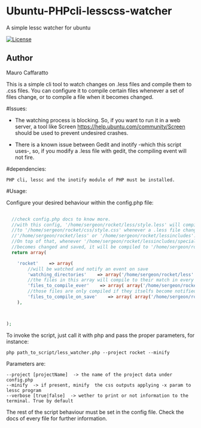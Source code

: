 # Ubuntu-PHPcli-lesscss-watcher
A simple lessc watcher for ubuntu

[![License](https://poser.pugx.org/leaphly/cart-bundle/license.png)](https://packagist.org/packages/leaphly/cart-bundle)

## Author
Mauro Caffaratto

This is a simple cli tool to watch changes on .less files and compile them to .css files. You can configure it to compile certain files whenever a set of files change, or to compile a file when it becomes changed.

#Issues:

 * The watching process is blocking. So, if you want to run it in a web server, a tool like Screen https://help.ubuntu.com/community/Screen should be used to prevent undesired crashes.
    
 * There is a known issue between Gedit and inotify -which this script uses-, so, if you modify a .less file with gedit, the compiling event will not fire. 

#dependencies:

    PHP cli, lessc and the inotify module of PHP must be installed. 

#Usage:

Configure your desired behaviour within the config.php file:

```php
  
  //check config.php docs to know more.
  //with this config, '/home/sergeon/rocket/less/style.less' will compile 
  //to '/home/sergeon/rocket/css/style.css' whenever a .less file changes under 
  //'/home/sergeon/rocket/less' or '/home/sergeon/rocket/lessincludes'.
  //On top of that, whenever '/home/sergeon/rocket/lessincludes/special.less'
  //becomes changed and saved, it will be compiled to '/home/sergeon/rocket/css/special.css'
  return array(

    'rocket'    => array(
        //will be watched and notify an event on save
        'watching_directories'    => array('/home/sergeon/rocket/less' , '/home/sergeon/rocket/lessincludes' ),
        //the files in this array will compile to their match in every inotify event
        'files_to_compile_ever'    => array( array('/home/sergeon/rocket/less/style.less' => '/home/sergeon/rocket/css/style.css' )     ),
        //those files are only compiled if they itselfs become notified
        'files_to_compile_on_save'    => array( array('/home/sergeon/rocket/lessincludes/special.less' => '/home/sergeon/rocket/css/special.css') ),
    ),



);

```

  To invoke the script, just call it with php and pass the proper parameters, for instance:
  
```
php path_to_script/less_watcher.php --project rocket --minify
```

  Parameters are:
  ```
  --project [projectName]  -> the name of the project data under config.php
  --minify  -> if present, minify  the css outputs applying -x param to lessc program  
  --verbose [true|false]  -> wether to print or not information to the terminal. True by default
  ```
  
  The rest of the script behaviour must be set in the config file. Check the docs of every file
  for further information.

